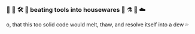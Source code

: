 ### 🧰 🔧 🛠️ 🧲 beating tools into housewares  🍳 ⚗️ 🔮 ☁️

o, that this too solid code would melt, thaw, and resolve itself into a dew 💦 

<!--
**disconcision/disconcision** is a ✨ _special_ ✨ repository because its `README.md` (this file) appears on your GitHub profile.

Here are some ideas to get you started:

- 🔭 I’m currently working on ...
- 🌱 I’m currently learning ...
- 👯 I’m looking to collaborate on ...
- 🤔 I’m looking for help with ...
- 💬 Ask me about ...
- 📫 How to reach me: ...
- 😄 Pronouns: ...
- ⚡ Fun fact: ...
-->
